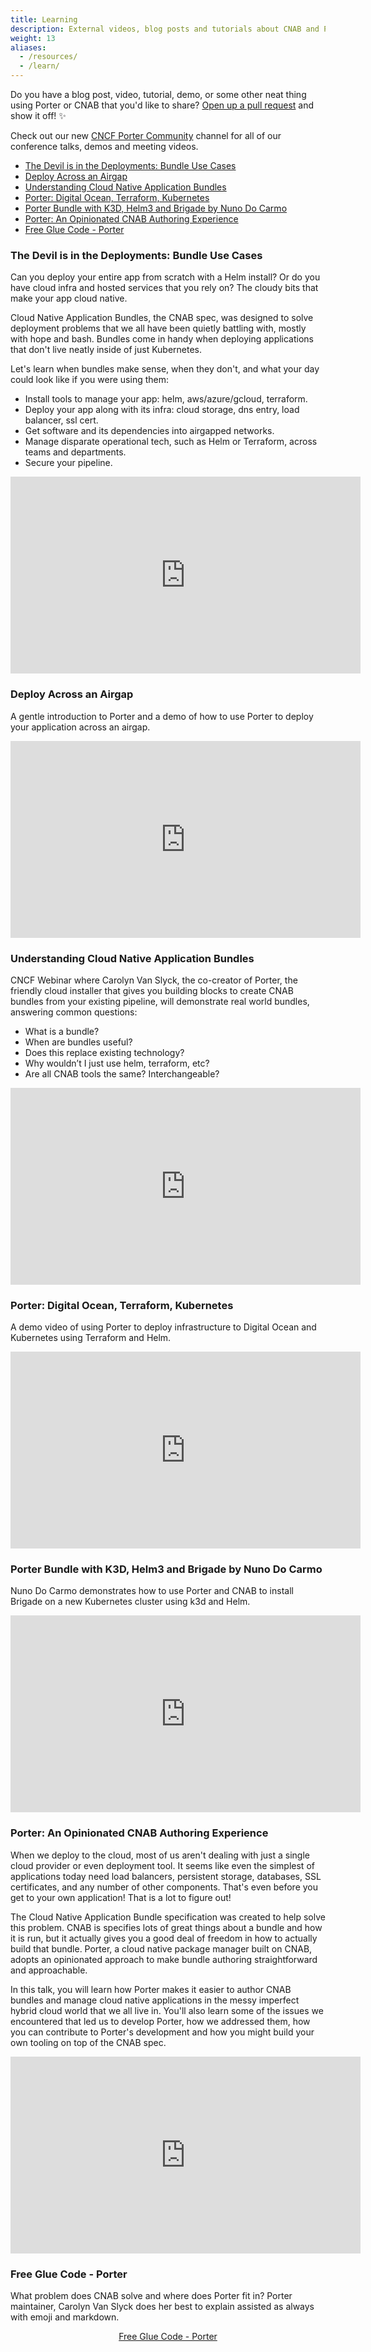 ```yaml
---
title: Learning
description: External videos, blog posts and tutorials about CNAB and Porter
weight: 13
aliases:
  - /resources/
  - /learn/
---
```


Do you have a blog post, video, tutorial, demo, or some other neat thing
using Porter or CNAB that you'd like to share? [Open up a pull request][pr]
and show it off! ✨

Check out our new [CNCF Porter Community] channel for all of our conference talks, demos and meeting videos.

- [The Devil is in the Deployments: Bundle Use Cases](#the-devil-is-in-the-deployments-bundle-use-cases)
- [Deploy Across an Airgap](#deploy-across-an-airgap)
- [Understanding Cloud Native Application Bundles](#understanding-cloud-native-application-bundles)
- [Porter: Digital Ocean, Terraform, Kubernetes](#porter-digital-ocean-terraform-kubernetes)
- [Porter Bundle with K3D, Helm3 and Brigade by Nuno Do Carmo](#porter-bundle-with-k3d-helm3-and-brigade-by-nuno-do-carmo)
- [Porter: An Opinionated CNAB Authoring Experience](#porter-an-opinionated-cnab-authoring-experience)
- [Free Glue Code - Porter](#free-glue-code---porter)

[pr]: /docs/contribute/guide/

### The Devil is in the Deployments: Bundle Use Cases

Can you deploy your entire app from scratch with a Helm install? Or do you
have cloud infra and hosted services that you rely on? The cloudy bits that make
your app cloud native.

Cloud Native Application Bundles, the CNAB spec, was designed to solve
deployment problems that we all have been quietly battling with, mostly with
hope and bash. Bundles come in handy when deploying applications that don't live
neatly inside of just Kubernetes.

Let's learn when bundles make sense, when they don't, and what your day could
look like if you were using them:

- Install tools to manage your app: helm, aws/azure/gcloud, terraform.
- Deploy your app along with its infra: cloud storage, dns entry, load balancer, ssl cert.
- Get software and its dependencies into airgapped networks.
- Manage disparate operational tech, such as Helm or Terraform, across
  teams and departments.
- Secure your pipeline.

<iframe width="560" height="315" src="https://www.youtube.com/embed/wNl8m3h9I4E" frameborder="0" allow="accelerometer; autoplay; clipboard-write; encrypted-media; gyroscope; picture-in-picture" allowfullscreen></iframe>

### Deploy Across an Airgap

A gentle introduction to Porter and a demo of how to use Porter to deploy your application across an airgap.

<iframe width="560" height="315" src="https://www.youtube.com/embed/IFWIBSzhgM4" frameborder="0" allow="accelerometer; autoplay; clipboard-write; encrypted-media; gyroscope; picture-in-picture" allowfullscreen></iframe>

### Understanding Cloud Native Application Bundles

CNCF Webinar where Carolyn Van Slyck, the co-creator of Porter, the friendly cloud installer that gives you building blocks to create CNAB bundles from your existing pipeline, will demonstrate real world bundles, answering common questions:

- What is a bundle?
- When are bundles useful?
- Does this replace existing technology?
- Why wouldn’t I just use helm, terraform, etc?
- Are all CNAB tools the same? Interchangeable?

<iframe width="560" height="315" src="https://www.youtube.com/embed/1FGMrv_xfqY" frameborder="0" allow="accelerometer; autoplay; encrypted-media; gyroscope; picture-in-picture" allowfullscreen></iframe>

### Porter: Digital Ocean, Terraform, Kubernetes

A demo video of using Porter to deploy infrastructure to Digital Ocean and Kubernetes using Terraform and Helm.

<iframe width="560" height="315" src="https://www.youtube.com/embed/ciA1YuGOIo4" frameborder="0" allow="accelerometer; autoplay; encrypted-media; gyroscope; picture-in-picture" allowfullscreen></iframe>

### Porter Bundle with K3D, Helm3 and Brigade by Nuno Do Carmo

Nuno Do Carmo demonstrates how to use Porter and CNAB to install Brigade on a new Kubernetes cluster using k3d and Helm.

<iframe width="560" height="315" src="https://www.youtube.com/embed/9egipQjUgD0" frameborder="0" allow="accelerometer; autoplay; encrypted-media; gyroscope; picture-in-picture" allowfullscreen></iframe>

### Porter: An Opinionated CNAB Authoring Experience

When we deploy to the cloud, most of us aren't dealing with just a single cloud
provider or even deployment tool. It seems like even the simplest of
applications today need load balancers, persistent storage, databases, SSL
certificates, and any number of other components. That's even before you get to
your own application! That is a lot to figure out!

The Cloud Native Application Bundle specification was created to help solve this
problem. CNAB is specifies lots of great things about a bundle and how it is
run, but it actually gives you a good deal of freedom in how to actually build
that bundle. Porter, a cloud native package manager built on CNAB, adopts an
opinionated approach to make bundle authoring straightforward and approachable.

In this talk, you will learn how Porter makes it easier to author CNAB bundles
and manage cloud native applications in the messy imperfect hybrid cloud world
that we all live in. You'll also learn some of the issues we encountered that
led us to develop Porter, how we addressed them, how you can contribute to
Porter's development and how you might build your own tooling on top of the CNAB
spec.

<iframe width="560" height="315" src="https://www.youtube.com/embed/__fim6RIW1s" frameborder="0" allow="accelerometer; autoplay; encrypted-media; gyroscope; picture-in-picture" allowfullscreen></iframe>

### Free Glue Code - Porter

What problem does CNAB solve and where does Porter fit in? Porter maintainer, Carolyn Van Slyck does her best to explain
assisted as always with emoji and markdown.

<p align=center><a href="https://carolynvanslyck.com/blog/2019/04/porter">Free Glue Code - Porter</a></p>

[CNCF Porter Community]: /videos
